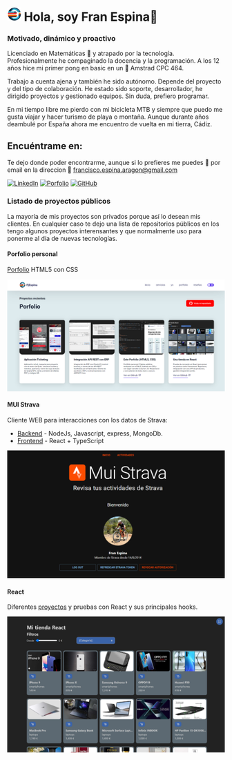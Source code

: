 # ![Mi Logo](./images/logo.png) Hola, soy Fran Espina👋

### Motivado, dinámico y proactivo
Licenciado en Matemáticas 🔢 y atrapado por la tecnología. Profesionalmente he compaginado la docencia y la programación. A los 12 años hice mi primer pong en basic en un 💾 Amstrad CPC 464.

Trabajo a cuenta ajena y también he sido autónomo. Depende del proyecto y del tipo de colaboración. He estado sido soporte, desarrollador, he dirigido proyectos y gestionado equipos. Sin duda, prefiero programar.

En mi tiempo libre me pierdo con mi bicicleta MTB y siempre que puedo me gusta viajar y hacer turismo de playa o montaña. Aunque durante años deambulé por España ahora me encuentro de vuelta en mi tierra, Cádiz.

<!-- ![GitHub Followers](https://img.shields.io/github/followers/FranEspina?style=social)
![GitHub Followers](https://img.shields.io/github/stars/FranEspina?style=social) -->

## Encuéntrame en:
Te dejo donde poder encontrarme, aunque si lo prefieres me puedes 💬 por email en la direccion 📧 francisco.espina.aragon@gmail.com 

[![LinkedIn](https://img.shields.io/badge/LinkedIn-Fran_Espina-0077B5?style=for-the-badge&logo=linkedin&logoColor=white&labelColor=101010)](https://www.linkedin.com/in/fjespina)
[![Porfolio](https://img.shields.io/badge/Web-FJESPINA.NETLIFY.APP-14a1f0?style=for-the-badge&logo=dev.to&logoColor=white&labelColor=101010)](https://fjespina.netlify.app)
[![GitHub](https://img.shields.io/badge/GITHUB-franespina-5DC1B9?style=for-the-badge&logo=dev.to&logoColor=white&labelColor=101010)](https://github.com/franespina)

### Listado de proyectos públicos
La mayoría de mis proyectos son privados porque así lo desean mis clientes. En cualquier caso te dejo una lista de repositorios públicos en los tengo algunos proyectos interensantes y que normalmente uso para ponerme al día de nuevas tecnologías.

#### Porfolio personal
[Porfolio](https://github.com/FranEspina/static-portfolio) HTML5 con CSS


[![Porfolio personal](./images/pr-portfolio.png)](https://fjespina.netlify.app/)

#### MUI Strava
Cliente WEB para interacciones con los datos de Strava:
- [Backend](https://github.com/FranEspina/api-strava) - NodeJs, Javascript, express, MongoDb.
- [Frontend](https://github.com/FranEspina/strava-client) - React + TypeScript

[![MUI Strava](./images/pr-strava.png)](https://fjespina-strava-client.onrender.com/)

#### React
Diferentes [proyectos](https://github.com/FranEspina/react-projects)  y pruebas con React y sus principales hooks.

[![Porfolio personal](./images/pr-react.png)](https://fjespina-sample-store.netlify.app/)

